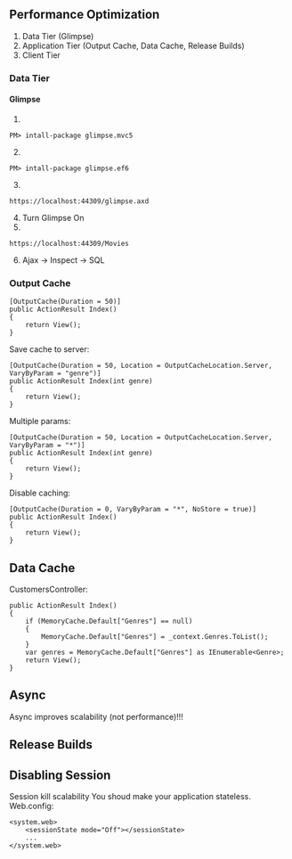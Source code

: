 ﻿## Performance Optimization
1. Data Tier (Glimpse)
2. Application Tier (Output Cache, Data Cache, Release Builds)
3. Client Tier


### Data Tier

#### Glimpse
1.
```
PM> intall-package glimpse.mvc5
```
2.
```
PM> intall-package glimpse.ef6
```
3.
```
https://localhost:44309/glimpse.axd
```
4. Turn Glimpse On  
5. 
```
https://localhost:44309/Movies
```
6. Ajax -> Inspect -> SQL

### Output Cache
```
[OutputCache(Duration = 50)]
public ActionResult Index()
{
    return View();
}
```
Save cache to server:
```
[OutputCache(Duration = 50, Location = OutputCacheLocation.Server, VaryByParam = "genre")]
public ActionResult Index(int genre)
{
    return View();
}
```
Multiple params:
```
[OutputCache(Duration = 50, Location = OutputCacheLocation.Server, VaryByParam = "*")]
public ActionResult Index(int genre)
{
    return View();
}
```
Disable caching:
```
[OutputCache(Duration = 0, VaryByParam = "*", NoStore = true)]
public ActionResult Index()
{
    return View();
}
```

## Data Cache
CustomersController:
```
public ActionResult Index()
{
    if (MemoryCache.Default["Genres"] == null)
    {
        MemoryCache.Default["Genres"] = _context.Genres.ToList();
    }
    var genres = MemoryCache.Default["Genres"] as IEnumerable<Genre>;
    return View();
}
```

## Async
Async improves scalability (not performance)!!!

## Release Builds

## Disabling Session
Session kill scalability
You shoud make your application stateless.
Web.config:
```
<system.web>
    <sessionState mode="Off"></sessionState>
    ...
</system.web>
```